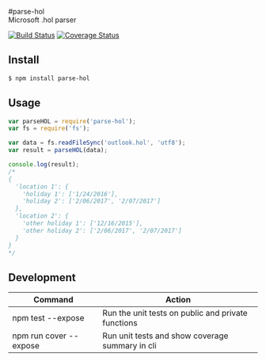 #parse-hol  
Microsoft .hol parser  

[![Build Status](https://travis-ci.org/RyanofRIT/parse-hol.svg?branch=master)](https://travis-ci.org/RyanofRIT/parse-hol)
[![Coverage Status](https://coveralls.io/repos/github/RyanofRIT/parse-hol/badge.svg?branch=master)](https://coveralls.io/github/RyanofRIT/parse-hol?branch=master)

Install
-------

```sh
$ npm install parse-hol
```

Usage
-----

```js
var parseHOL = require('parse-hol');
var fs = require('fs');

var data = fs.readFileSync('outlook.hol', 'utf8');
var result = parseHOL(data);

console.log(result);
/*
{
  'location 1': {
    'holiday 1': ['1/24/2016'],
    'holiday 2': ['2/06/2017', '2/07/2017']
  },
  'location 2': {
    'other holiday 1': ['12/16/2015'],
    'other holiday 2': ['2/06/2017', '2/07/2017']
  }
}
*/
```


Development
-----
| Command | Action |
| ------- | ------ |
| npm test --expose | Run the unit tests on public and private functions |
| npm run cover --expose | Run unit tests and show coverage summary in cli |
